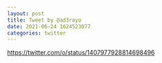 ```yaml
--- 
layout: post 
title: Tweet by @ad3rayo 
date: 2021-06-24 1624523077 
categories: twitter 
--- 
```

https://twitter.com/o/status/1407977928814698496